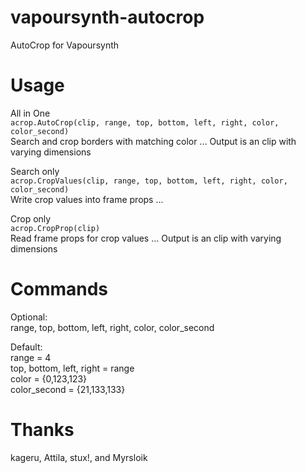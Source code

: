# vapoursynth-autocrop
AutoCrop for Vapoursynth  

# Usage  
All in One  
```acrop.AutoCrop(clip, range, top, bottom, left, right, color, color_second)```  
Search and crop borders with matching color ... Output is an clip with varying dimensions  

Search only  
```acrop.CropValues(clip, range, top, bottom, left, right, color, color_second)```  
Write crop values into frame props ...  

Crop only  
```acrop.CropProp(clip)```  
Read frame props for crop values ...  Output is an clip with varying dimensions  

# Commands  
Optional:  
range, top, bottom, left, right, color, color_second  

Default:  
range = 4  
top, bottom, left, right = range  
color = {0,123,123}  
color_second = {21,133,133}  
  
# Thanks  
kageru, Attila, stux!, and Myrsloik  


